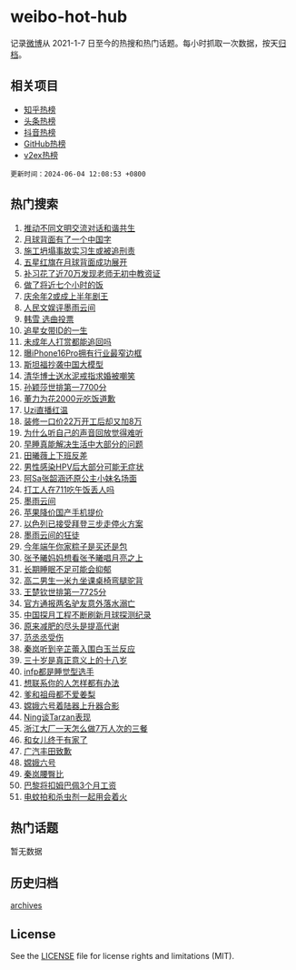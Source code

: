 # weibo-hot-hub

记录[微博](https://www.weibo.com)从 2021-1-7 日至今的热搜和热门话题。每小时抓取一次数据，按天[归档](archives)。

## 相关项目

- [知乎热榜](https://github.com/lonnyzhang423/zhihu-hot-hub)
- [头条热榜](https://github.com/lonnyzhang423/toutiao-hot-hub)
- [抖音热榜](https://github.com/lonnyzhang423/douyin-hot-hub)
- [GitHub热榜](https://github.com/lonnyzhang423/github-hot-hub)
- [v2ex热榜](https://github.com/lonnyzhang423/v2ex-hot-hub)


`更新时间：2024-06-04 12:08:53 +0800`

## 热门搜索

1. [推动不同文明交流对话和谐共生](https://m.weibo.cn/search?containerid=100103type%3D1%26t%3D10%26q%3D%23%E6%8E%A8%E5%8A%A8%E4%B8%8D%E5%90%8C%E6%96%87%E6%98%8E%E4%BA%A4%E6%B5%81%E5%AF%B9%E8%AF%9D%E5%92%8C%E8%B0%90%E5%85%B1%E7%94%9F%23&stream_entry_id=51&isnewpage=1&extparam=seat%3D1%26dgr%3D0%26filter_type%3Drealtimehot%26stream_entry_id%3D51%26c_type%3D51%26pos%3D0%26q%3D%2523%25E6%258E%25A8%25E5%258A%25A8%25E4%25B8%258D%25E5%2590%258C%25E6%2596%2587%25E6%2598%258E%25E4%25BA%25A4%25E6%25B5%2581%25E5%25AF%25B9%25E8%25AF%259D%25E5%2592%258C%25E8%25B0%2590%25E5%2585%25B1%25E7%2594%259F%2523%26cate%3D10103%26display_time%3D1717474132%26pre_seqid%3D171747413264407426231)
1. [月球背面有了一个中国字](https://m.weibo.cn/search?containerid=100103type%3D1%26t%3D10%26q%3D%23%E6%9C%88%E7%90%83%E8%83%8C%E9%9D%A2%E6%9C%89%E4%BA%86%E4%B8%80%E4%B8%AA%E4%B8%AD%E5%9B%BD%E5%AD%97%23&stream_entry_id=31&isnewpage=1&extparam=seat%3D1%26realpos%3D1%26filter_type%3Drealtimehot%26c_type%3D31%26lcate%3D5001%26cate%3D5001%26q%3D%2523%25E6%259C%2588%25E7%2590%2583%25E8%2583%258C%25E9%259D%25A2%25E6%259C%2589%25E4%25BA%2586%25E4%25B8%2580%25E4%25B8%25AA%25E4%25B8%25AD%25E5%259B%25BD%25E5%25AD%2597%2523%26stream_entry_id%3D31%26pos%3D0%26dgr%3D0%26band_rank%3D1%26flag%3D2%26display_time%3D1717474132%26pre_seqid%3D171747413264407426231)
1. [施工坍塌事故实习生或被追刑责](https://m.weibo.cn/search?containerid=100103type%3D1%26t%3D10%26q%3D%23%E6%96%BD%E5%B7%A5%E5%9D%8D%E5%A1%8C%E4%BA%8B%E6%95%85%E5%AE%9E%E4%B9%A0%E7%94%9F%E6%88%96%E8%A2%AB%E8%BF%BD%E5%88%91%E8%B4%A3%23&stream_entry_id=31&isnewpage=1&extparam=seat%3D1%26realpos%3D2%26filter_type%3Drealtimehot%26c_type%3D31%26lcate%3D5001%26cate%3D5001%26q%3D%2523%25E6%2596%25BD%25E5%25B7%25A5%25E5%259D%258D%25E5%25A1%258C%25E4%25BA%258B%25E6%2595%2585%25E5%25AE%259E%25E4%25B9%25A0%25E7%2594%259F%25E6%2588%2596%25E8%25A2%25AB%25E8%25BF%25BD%25E5%2588%2591%25E8%25B4%25A3%2523%26stream_entry_id%3D31%26pos%3D1%26dgr%3D0%26band_rank%3D2%26flag%3D0%26display_time%3D1717474132%26pre_seqid%3D171747413264407426231)
1. [五星红旗在月球背面成功展开](https://m.weibo.cn/search?containerid=100103type%3D1%26t%3D10%26q%3D%23%E4%BA%94%E6%98%9F%E7%BA%A2%E6%97%97%E5%9C%A8%E6%9C%88%E7%90%83%E8%83%8C%E9%9D%A2%E6%88%90%E5%8A%9F%E5%B1%95%E5%BC%80%23&stream_entry_id=31&isnewpage=1&extparam=seat%3D1%26realpos%3D3%26filter_type%3Drealtimehot%26c_type%3D31%26lcate%3D5001%26cate%3D5001%26q%3D%2523%25E4%25BA%2594%25E6%2598%259F%25E7%25BA%25A2%25E6%2597%2597%25E5%259C%25A8%25E6%259C%2588%25E7%2590%2583%25E8%2583%258C%25E9%259D%25A2%25E6%2588%2590%25E5%258A%259F%25E5%25B1%2595%25E5%25BC%2580%2523%26stream_entry_id%3D31%26pos%3D2%26dgr%3D0%26band_rank%3D3%26flag%3D1%26display_time%3D1717474132%26pre_seqid%3D171747413264407426231)
1. [补习花了近70万发现老师无初中教资证](https://m.weibo.cn/search?containerid=100103type%3D1%26t%3D10%26q%3D%23%E8%A1%A5%E4%B9%A0%E8%8A%B1%E4%BA%86%E8%BF%9170%E4%B8%87%E5%8F%91%E7%8E%B0%E8%80%81%E5%B8%88%E6%97%A0%E5%88%9D%E4%B8%AD%E6%95%99%E8%B5%84%E8%AF%81%23&stream_entry_id=31&isnewpage=1&extparam=seat%3D1%26realpos%3D4%26filter_type%3Drealtimehot%26c_type%3D31%26lcate%3D5001%26cate%3D5001%26q%3D%2523%25E8%25A1%25A5%25E4%25B9%25A0%25E8%258A%25B1%25E4%25BA%2586%25E8%25BF%259170%25E4%25B8%2587%25E5%258F%2591%25E7%258E%25B0%25E8%2580%2581%25E5%25B8%2588%25E6%2597%25A0%25E5%2588%259D%25E4%25B8%25AD%25E6%2595%2599%25E8%25B5%2584%25E8%25AF%2581%2523%26stream_entry_id%3D31%26pos%3D3%26dgr%3D0%26band_rank%3D4%26flag%3D1%26display_time%3D1717474132%26pre_seqid%3D171747413264407426231)
1. [做了将近七个小时的饭](https://m.weibo.cn/search?containerid=100103type%3D1%26t%3D10%26q%3D%23%E5%81%9A%E4%BA%86%E5%B0%86%E8%BF%91%E4%B8%83%E4%B8%AA%E5%B0%8F%E6%97%B6%E7%9A%84%E9%A5%AD%23&stream_entry_id=31&isnewpage=1&extparam=seat%3D1%26realpos%3D5%26filter_type%3Drealtimehot%26c_type%3D31%26lcate%3D5001%26cate%3D5001%26q%3D%2523%25E5%2581%259A%25E4%25BA%2586%25E5%25B0%2586%25E8%25BF%2591%25E4%25B8%2583%25E4%25B8%25AA%25E5%25B0%258F%25E6%2597%25B6%25E7%259A%2584%25E9%25A5%25AD%2523%26stream_entry_id%3D31%26pos%3D4%26dgr%3D0%26band_rank%3D5%26flag%3D2%26display_time%3D1717474132%26pre_seqid%3D171747413264407426231)
1. [庆余年2或成上半年剧王](https://m.weibo.cn/search?containerid=100103type%3D1%26t%3D10%26q%3D%23%E5%BA%86%E4%BD%99%E5%B9%B42%E6%88%96%E6%88%90%E4%B8%8A%E5%8D%8A%E5%B9%B4%E5%89%A7%E7%8E%8B%23&stream_entry_id=31&isnewpage=1&extparam=seat%3D1%26realpos%3D6%26filter_type%3Drealtimehot%26c_type%3D31%26lcate%3D5001%26cate%3D5001%26q%3D%2523%25E5%25BA%2586%25E4%25BD%2599%25E5%25B9%25B42%25E6%2588%2596%25E6%2588%2590%25E4%25B8%258A%25E5%258D%258A%25E5%25B9%25B4%25E5%2589%25A7%25E7%258E%258B%2523%26stream_entry_id%3D31%26pos%3D5%26dgr%3D0%26band_rank%3D6%26flag%3D1%26display_time%3D1717474132%26pre_seqid%3D171747413264407426231)
1. [人民文娱评墨雨云间](https://m.weibo.cn/search?containerid=100103type%3D1%26t%3D10%26q%3D%23%E4%BA%BA%E6%B0%91%E6%96%87%E5%A8%B1%E8%AF%84%E5%A2%A8%E9%9B%A8%E4%BA%91%E9%97%B4%23&stream_entry_id=31&isnewpage=1&extparam=seat%3D1%26realpos%3D7%26filter_type%3Drealtimehot%26c_type%3D31%26lcate%3D5001%26cate%3D5001%26q%3D%2523%25E4%25BA%25BA%25E6%25B0%2591%25E6%2596%2587%25E5%25A8%25B1%25E8%25AF%2584%25E5%25A2%25A8%25E9%259B%25A8%25E4%25BA%2591%25E9%2597%25B4%2523%26stream_entry_id%3D31%26pos%3D6%26dgr%3D0%26band_rank%3D7%26flag%3D2%26display_time%3D1717474132%26pre_seqid%3D171747413264407426231)
1. [韩雪 选曲投票](https://m.weibo.cn/search?containerid=100103type%3D1%26t%3D10%26q%3D%E9%9F%A9%E9%9B%AA+%E9%80%89%E6%9B%B2%E6%8A%95%E7%A5%A8&stream_entry_id=31&isnewpage=1&extparam=seat%3D1%26realpos%3D8%26filter_type%3Drealtimehot%26c_type%3D31%26lcate%3D5001%26cate%3D5001%26q%3D%25E9%259F%25A9%25E9%259B%25AA%2520%25E9%2580%2589%25E6%259B%25B2%25E6%258A%2595%25E7%25A5%25A8%26stream_entry_id%3D31%26pos%3D7%26dgr%3D0%26band_rank%3D8%26flag%3D1%26display_time%3D1717474132%26pre_seqid%3D171747413264407426231)
1. [追星女带ID的一生](https://m.weibo.cn/search?containerid=100103type%3D1%26t%3D10%26q%3D%E8%BF%BD%E6%98%9F%E5%A5%B3%E5%B8%A6ID%E7%9A%84%E4%B8%80%E7%94%9F&stream_entry_id=31&isnewpage=1&extparam=seat%3D1%26realpos%3D9%26filter_type%3Drealtimehot%26c_type%3D31%26lcate%3D5001%26cate%3D5001%26q%3D%25E8%25BF%25BD%25E6%2598%259F%25E5%25A5%25B3%25E5%25B8%25A6ID%25E7%259A%2584%25E4%25B8%2580%25E7%2594%259F%26stream_entry_id%3D31%26pos%3D8%26dgr%3D0%26band_rank%3D9%26flag%3D0%26display_time%3D1717474132%26pre_seqid%3D171747413264407426231)
1. [未成年人打赏都能追回吗](https://m.weibo.cn/search?containerid=100103type%3D1%26t%3D10%26q%3D%23%E6%9C%AA%E6%88%90%E5%B9%B4%E4%BA%BA%E6%89%93%E8%B5%8F%E9%83%BD%E8%83%BD%E8%BF%BD%E5%9B%9E%E5%90%97%23&stream_entry_id=31&isnewpage=1&extparam=seat%3D1%26realpos%3D10%26filter_type%3Drealtimehot%26c_type%3D31%26lcate%3D5001%26cate%3D5001%26q%3D%2523%25E6%259C%25AA%25E6%2588%2590%25E5%25B9%25B4%25E4%25BA%25BA%25E6%2589%2593%25E8%25B5%258F%25E9%2583%25BD%25E8%2583%25BD%25E8%25BF%25BD%25E5%259B%259E%25E5%2590%2597%2523%26stream_entry_id%3D31%26pos%3D9%26dgr%3D0%26band_rank%3D10%26flag%3D1%26display_time%3D1717474132%26pre_seqid%3D171747413264407426231)
1. [曝iPhone16Pro拥有行业最窄边框](https://m.weibo.cn/search?containerid=100103type%3D1%26t%3D10%26q%3D%23%E6%9B%9DiPhone16Pro%E6%8B%A5%E6%9C%89%E8%A1%8C%E4%B8%9A%E6%9C%80%E7%AA%84%E8%BE%B9%E6%A1%86%23&stream_entry_id=31&isnewpage=1&extparam=seat%3D1%26realpos%3D11%26filter_type%3Drealtimehot%26c_type%3D31%26lcate%3D5001%26cate%3D5001%26q%3D%2523%25E6%259B%259DiPhone16Pro%25E6%258B%25A5%25E6%259C%2589%25E8%25A1%258C%25E4%25B8%259A%25E6%259C%2580%25E7%25AA%2584%25E8%25BE%25B9%25E6%25A1%2586%2523%26stream_entry_id%3D31%26pos%3D10%26dgr%3D0%26band_rank%3D11%26flag%3D0%26display_time%3D1717474132%26pre_seqid%3D171747413264407426231)
1. [斯坦福抄袭中国大模型](https://m.weibo.cn/search?containerid=100103type%3D1%26t%3D10%26q%3D%23%E6%96%AF%E5%9D%A6%E7%A6%8F%E6%8A%84%E8%A2%AD%E4%B8%AD%E5%9B%BD%E5%A4%A7%E6%A8%A1%E5%9E%8B%23&stream_entry_id=31&isnewpage=1&extparam=seat%3D1%26realpos%3D12%26filter_type%3Drealtimehot%26c_type%3D31%26lcate%3D5001%26cate%3D5001%26q%3D%2523%25E6%2596%25AF%25E5%259D%25A6%25E7%25A6%258F%25E6%258A%2584%25E8%25A2%25AD%25E4%25B8%25AD%25E5%259B%25BD%25E5%25A4%25A7%25E6%25A8%25A1%25E5%259E%258B%2523%26stream_entry_id%3D31%26pos%3D11%26dgr%3D0%26band_rank%3D12%26flag%3D1%26display_time%3D1717474132%26pre_seqid%3D171747413264407426231)
1. [清华博士送水泥戒指求婚被嘲笑](https://m.weibo.cn/search?containerid=100103type%3D1%26t%3D10%26q%3D%E6%B8%85%E5%8D%8E%E5%8D%9A%E5%A3%AB%E9%80%81%E6%B0%B4%E6%B3%A5%E6%88%92%E6%8C%87%E6%B1%82%E5%A9%9A%E8%A2%AB%E5%98%B2%E7%AC%91&stream_entry_id=31&isnewpage=1&extparam=seat%3D1%26realpos%3D13%26filter_type%3Drealtimehot%26c_type%3D31%26lcate%3D5001%26cate%3D5001%26q%3D%25E6%25B8%2585%25E5%258D%258E%25E5%258D%259A%25E5%25A3%25AB%25E9%2580%2581%25E6%25B0%25B4%25E6%25B3%25A5%25E6%2588%2592%25E6%258C%2587%25E6%25B1%2582%25E5%25A9%259A%25E8%25A2%25AB%25E5%2598%25B2%25E7%25AC%2591%26stream_entry_id%3D31%26pos%3D12%26dgr%3D0%26band_rank%3D13%26flag%3D0%26display_time%3D1717474132%26pre_seqid%3D171747413264407426231)
1. [孙颖莎世排第一7700分](https://m.weibo.cn/search?containerid=100103type%3D1%26t%3D10%26q%3D%23%E5%AD%99%E9%A2%96%E8%8E%8E%E4%B8%96%E6%8E%92%E7%AC%AC%E4%B8%807700%E5%88%86%23&stream_entry_id=31&isnewpage=1&extparam=seat%3D1%26realpos%3D14%26filter_type%3Drealtimehot%26c_type%3D31%26lcate%3D5001%26cate%3D5001%26q%3D%2523%25E5%25AD%2599%25E9%25A2%2596%25E8%258E%258E%25E4%25B8%2596%25E6%258E%2592%25E7%25AC%25AC%25E4%25B8%25807700%25E5%2588%2586%2523%26stream_entry_id%3D31%26pos%3D13%26dgr%3D0%26band_rank%3D14%26flag%3D1%26display_time%3D1717474132%26pre_seqid%3D171747413264407426231)
1. [董力为花2000元吃饭道歉](https://m.weibo.cn/search?containerid=100103type%3D1%26t%3D10%26q%3D%23%E8%91%A3%E5%8A%9B%E4%B8%BA%E8%8A%B12000%E5%85%83%E5%90%83%E9%A5%AD%E9%81%93%E6%AD%89%23&stream_entry_id=31&isnewpage=1&extparam=seat%3D1%26realpos%3D15%26filter_type%3Drealtimehot%26c_type%3D31%26lcate%3D5001%26cate%3D5001%26q%3D%2523%25E8%2591%25A3%25E5%258A%259B%25E4%25B8%25BA%25E8%258A%25B12000%25E5%2585%2583%25E5%2590%2583%25E9%25A5%25AD%25E9%2581%2593%25E6%25AD%2589%2523%26stream_entry_id%3D31%26pos%3D14%26dgr%3D0%26band_rank%3D15%26flag%3D0%26display_time%3D1717474132%26pre_seqid%3D171747413264407426231)
1. [Uzi直播红温](https://m.weibo.cn/search?containerid=100103type%3D1%26t%3D10%26q%3D%23Uzi%E7%9B%B4%E6%92%AD%E7%BA%A2%E6%B8%A9%23&stream_entry_id=31&isnewpage=1&extparam=seat%3D1%26realpos%3D16%26filter_type%3Drealtimehot%26c_type%3D31%26lcate%3D5001%26cate%3D5001%26q%3D%2523Uzi%25E7%259B%25B4%25E6%2592%25AD%25E7%25BA%25A2%25E6%25B8%25A9%2523%26stream_entry_id%3D31%26pos%3D15%26dgr%3D0%26band_rank%3D16%26flag%3D1%26display_time%3D1717474132%26pre_seqid%3D171747413264407426231)
1. [装修一口价22万开工后却又加8万](https://m.weibo.cn/search?containerid=100103type%3D1%26t%3D10%26q%3D%23%E8%A3%85%E4%BF%AE%E4%B8%80%E5%8F%A3%E4%BB%B722%E4%B8%87%E5%BC%80%E5%B7%A5%E5%90%8E%E5%8D%B4%E5%8F%88%E5%8A%A08%E4%B8%87%23&stream_entry_id=31&isnewpage=1&extparam=seat%3D1%26realpos%3D17%26filter_type%3Drealtimehot%26c_type%3D31%26lcate%3D5001%26cate%3D5001%26q%3D%2523%25E8%25A3%2585%25E4%25BF%25AE%25E4%25B8%2580%25E5%258F%25A3%25E4%25BB%25B722%25E4%25B8%2587%25E5%25BC%2580%25E5%25B7%25A5%25E5%2590%258E%25E5%258D%25B4%25E5%258F%2588%25E5%258A%25A08%25E4%25B8%2587%2523%26stream_entry_id%3D31%26pos%3D16%26dgr%3D0%26band_rank%3D17%26flag%3D0%26display_time%3D1717474132%26pre_seqid%3D171747413264407426231)
1. [为什么听自己的声音回放觉得难听](https://m.weibo.cn/search?containerid=100103type%3D1%26t%3D10%26q%3D%E4%B8%BA%E4%BB%80%E4%B9%88%E5%90%AC%E8%87%AA%E5%B7%B1%E7%9A%84%E5%A3%B0%E9%9F%B3%E5%9B%9E%E6%94%BE%E8%A7%89%E5%BE%97%E9%9A%BE%E5%90%AC&stream_entry_id=31&isnewpage=1&extparam=seat%3D1%26realpos%3D18%26filter_type%3Drealtimehot%26c_type%3D31%26lcate%3D5001%26cate%3D5001%26q%3D%25E4%25B8%25BA%25E4%25BB%2580%25E4%25B9%2588%25E5%2590%25AC%25E8%2587%25AA%25E5%25B7%25B1%25E7%259A%2584%25E5%25A3%25B0%25E9%259F%25B3%25E5%259B%259E%25E6%2594%25BE%25E8%25A7%2589%25E5%25BE%2597%25E9%259A%25BE%25E5%2590%25AC%26stream_entry_id%3D31%26pos%3D17%26dgr%3D0%26band_rank%3D18%26flag%3D1%26display_time%3D1717474132%26pre_seqid%3D171747413264407426231)
1. [早睡真能解决生活中大部分的问题](https://m.weibo.cn/search?containerid=100103type%3D1%26t%3D10%26q%3D%23%E6%97%A9%E7%9D%A1%E7%9C%9F%E8%83%BD%E8%A7%A3%E5%86%B3%E7%94%9F%E6%B4%BB%E4%B8%AD%E5%A4%A7%E9%83%A8%E5%88%86%E7%9A%84%E9%97%AE%E9%A2%98%23&stream_entry_id=31&isnewpage=1&extparam=seat%3D1%26realpos%3D19%26filter_type%3Drealtimehot%26c_type%3D31%26lcate%3D5001%26cate%3D5001%26q%3D%2523%25E6%2597%25A9%25E7%259D%25A1%25E7%259C%259F%25E8%2583%25BD%25E8%25A7%25A3%25E5%2586%25B3%25E7%2594%259F%25E6%25B4%25BB%25E4%25B8%25AD%25E5%25A4%25A7%25E9%2583%25A8%25E5%2588%2586%25E7%259A%2584%25E9%2597%25AE%25E9%25A2%2598%2523%26stream_entry_id%3D31%26pos%3D18%26dgr%3D0%26band_rank%3D19%26flag%3D2%26display_time%3D1717474132%26pre_seqid%3D171747413264407426231)
1. [田曦薇上下班反差](https://m.weibo.cn/search?containerid=100103type%3D1%26t%3D10%26q%3D%E7%94%B0%E6%9B%A6%E8%96%87%E4%B8%8A%E4%B8%8B%E7%8F%AD%E5%8F%8D%E5%B7%AE&stream_entry_id=31&isnewpage=1&extparam=seat%3D1%26realpos%3D20%26filter_type%3Drealtimehot%26c_type%3D31%26lcate%3D5001%26cate%3D5001%26q%3D%25E7%2594%25B0%25E6%259B%25A6%25E8%2596%2587%25E4%25B8%258A%25E4%25B8%258B%25E7%258F%25AD%25E5%258F%258D%25E5%25B7%25AE%26stream_entry_id%3D31%26pos%3D19%26dgr%3D0%26band_rank%3D20%26flag%3D1%26display_time%3D1717474132%26pre_seqid%3D171747413264407426231)
1. [男性感染HPV后大部分可能无症状](https://m.weibo.cn/search?containerid=100103type%3D1%26t%3D10%26q%3D%23%E7%94%B7%E6%80%A7%E6%84%9F%E6%9F%93HPV%E5%90%8E%E5%A4%A7%E9%83%A8%E5%88%86%E5%8F%AF%E8%83%BD%E6%97%A0%E7%97%87%E7%8A%B6%23&stream_entry_id=31&isnewpage=1&extparam=seat%3D1%26realpos%3D21%26filter_type%3Drealtimehot%26c_type%3D31%26lcate%3D5001%26cate%3D5001%26q%3D%2523%25E7%2594%25B7%25E6%2580%25A7%25E6%2584%259F%25E6%259F%2593HPV%25E5%2590%258E%25E5%25A4%25A7%25E9%2583%25A8%25E5%2588%2586%25E5%258F%25AF%25E8%2583%25BD%25E6%2597%25A0%25E7%2597%2587%25E7%258A%25B6%2523%26stream_entry_id%3D31%26pos%3D20%26dgr%3D0%26band_rank%3D21%26flag%3D1%26display_time%3D1717474132%26pre_seqid%3D171747413264407426231)
1. [阿Sa张韶涵还原公主小妹名场面](https://m.weibo.cn/search?containerid=100103type%3D1%26t%3D10%26q%3D%23%E9%98%BFSa%E5%BC%A0%E9%9F%B6%E6%B6%B5%E8%BF%98%E5%8E%9F%E5%85%AC%E4%B8%BB%E5%B0%8F%E5%A6%B9%E5%90%8D%E5%9C%BA%E9%9D%A2%23&stream_entry_id=31&isnewpage=1&extparam=seat%3D1%26realpos%3D22%26filter_type%3Drealtimehot%26c_type%3D31%26lcate%3D5001%26cate%3D5001%26q%3D%2523%25E9%2598%25BFSa%25E5%25BC%25A0%25E9%259F%25B6%25E6%25B6%25B5%25E8%25BF%2598%25E5%258E%259F%25E5%2585%25AC%25E4%25B8%25BB%25E5%25B0%258F%25E5%25A6%25B9%25E5%2590%258D%25E5%259C%25BA%25E9%259D%25A2%2523%26stream_entry_id%3D31%26pos%3D21%26dgr%3D0%26band_rank%3D22%26flag%3D0%26display_time%3D1717474132%26pre_seqid%3D171747413264407426231)
1. [打工人在711吃午饭丢人吗](https://m.weibo.cn/search?containerid=100103type%3D1%26t%3D10%26q%3D%23%E6%89%93%E5%B7%A5%E4%BA%BA%E5%9C%A8711%E5%90%83%E5%8D%88%E9%A5%AD%E4%B8%A2%E4%BA%BA%E5%90%97%23&stream_entry_id=31&isnewpage=1&extparam=seat%3D1%26realpos%3D23%26filter_type%3Drealtimehot%26c_type%3D31%26lcate%3D5001%26cate%3D5001%26q%3D%2523%25E6%2589%2593%25E5%25B7%25A5%25E4%25BA%25BA%25E5%259C%25A8711%25E5%2590%2583%25E5%258D%2588%25E9%25A5%25AD%25E4%25B8%25A2%25E4%25BA%25BA%25E5%2590%2597%2523%26stream_entry_id%3D31%26pos%3D22%26dgr%3D0%26band_rank%3D23%26flag%3D0%26display_time%3D1717474132%26pre_seqid%3D171747413264407426231)
1. [墨雨云间](https://m.weibo.cn/search?containerid=100103type%3D1%26t%3D10%26q%3D%E5%A2%A8%E9%9B%A8%E4%BA%91%E9%97%B4&stream_entry_id=31&isnewpage=1&extparam=seat%3D1%26realpos%3D24%26filter_type%3Drealtimehot%26c_type%3D31%26lcate%3D5001%26cate%3D5001%26q%3D%25E5%25A2%25A8%25E9%259B%25A8%25E4%25BA%2591%25E9%2597%25B4%26stream_entry_id%3D31%26pos%3D23%26dgr%3D0%26band_rank%3D24%26flag%3D0%26display_time%3D1717474132%26pre_seqid%3D171747413264407426231)
1. [苹果降价国产手机提价](https://m.weibo.cn/search?containerid=100103type%3D1%26t%3D10%26q%3D%23%E8%8B%B9%E6%9E%9C%E9%99%8D%E4%BB%B7%E5%9B%BD%E4%BA%A7%E6%89%8B%E6%9C%BA%E6%8F%90%E4%BB%B7%23&stream_entry_id=31&isnewpage=1&extparam=seat%3D1%26realpos%3D25%26filter_type%3Drealtimehot%26c_type%3D31%26lcate%3D5001%26cate%3D5001%26q%3D%2523%25E8%258B%25B9%25E6%259E%259C%25E9%2599%258D%25E4%25BB%25B7%25E5%259B%25BD%25E4%25BA%25A7%25E6%2589%258B%25E6%259C%25BA%25E6%258F%2590%25E4%25BB%25B7%2523%26stream_entry_id%3D31%26pos%3D24%26dgr%3D0%26band_rank%3D25%26flag%3D1%26display_time%3D1717474132%26pre_seqid%3D171747413264407426231)
1. [以色列已接受拜登三步走停火方案](https://m.weibo.cn/search?containerid=100103type%3D1%26t%3D10%26q%3D%23%E4%BB%A5%E8%89%B2%E5%88%97%E5%B7%B2%E6%8E%A5%E5%8F%97%E6%8B%9C%E7%99%BB%E4%B8%89%E6%AD%A5%E8%B5%B0%E5%81%9C%E7%81%AB%E6%96%B9%E6%A1%88%23&stream_entry_id=31&isnewpage=1&extparam=seat%3D1%26realpos%3D26%26filter_type%3Drealtimehot%26c_type%3D31%26lcate%3D5001%26cate%3D5001%26q%3D%2523%25E4%25BB%25A5%25E8%2589%25B2%25E5%2588%2597%25E5%25B7%25B2%25E6%258E%25A5%25E5%258F%2597%25E6%258B%259C%25E7%2599%25BB%25E4%25B8%2589%25E6%25AD%25A5%25E8%25B5%25B0%25E5%2581%259C%25E7%2581%25AB%25E6%2596%25B9%25E6%25A1%2588%2523%26stream_entry_id%3D31%26pos%3D25%26dgr%3D0%26band_rank%3D26%26flag%3D0%26display_time%3D1717474132%26pre_seqid%3D171747413264407426231)
1. [墨雨云间的狂徒](https://m.weibo.cn/search?containerid=100103type%3D1%26t%3D10%26q%3D%E5%A2%A8%E9%9B%A8%E4%BA%91%E9%97%B4%E7%9A%84%E7%8B%82%E5%BE%92&stream_entry_id=31&isnewpage=1&extparam=seat%3D1%26realpos%3D27%26filter_type%3Drealtimehot%26c_type%3D31%26lcate%3D5001%26cate%3D5001%26q%3D%25E5%25A2%25A8%25E9%259B%25A8%25E4%25BA%2591%25E9%2597%25B4%25E7%259A%2584%25E7%258B%2582%25E5%25BE%2592%26stream_entry_id%3D31%26pos%3D26%26dgr%3D0%26band_rank%3D27%26flag%3D1%26display_time%3D1717474132%26pre_seqid%3D171747413264407426231)
1. [今年端午你家粽子是买还是包](https://m.weibo.cn/search?containerid=100103type%3D1%26t%3D10%26q%3D%23%E4%BB%8A%E5%B9%B4%E7%AB%AF%E5%8D%88%E4%BD%A0%E5%AE%B6%E7%B2%BD%E5%AD%90%E6%98%AF%E4%B9%B0%E8%BF%98%E6%98%AF%E5%8C%85%23&stream_entry_id=31&isnewpage=1&extparam=seat%3D1%26realpos%3D28%26filter_type%3Drealtimehot%26c_type%3D31%26lcate%3D5001%26cate%3D5001%26q%3D%2523%25E4%25BB%258A%25E5%25B9%25B4%25E7%25AB%25AF%25E5%258D%2588%25E4%25BD%25A0%25E5%25AE%25B6%25E7%25B2%25BD%25E5%25AD%2590%25E6%2598%25AF%25E4%25B9%25B0%25E8%25BF%2598%25E6%2598%25AF%25E5%258C%2585%2523%26stream_entry_id%3D31%26pos%3D27%26dgr%3D0%26band_rank%3D28%26flag%3D0%26display_time%3D1717474132%26pre_seqid%3D171747413264407426231)
1. [张予曦妈妈想看张予曦唱月亮之上](https://m.weibo.cn/search?containerid=100103type%3D1%26t%3D10%26q%3D%23%E5%BC%A0%E4%BA%88%E6%9B%A6%E5%A6%88%E5%A6%88%E6%83%B3%E7%9C%8B%E5%BC%A0%E4%BA%88%E6%9B%A6%E5%94%B1%E6%9C%88%E4%BA%AE%E4%B9%8B%E4%B8%8A%23&stream_entry_id=31&isnewpage=1&extparam=seat%3D1%26realpos%3D29%26filter_type%3Drealtimehot%26c_type%3D31%26lcate%3D5001%26cate%3D5001%26q%3D%2523%25E5%25BC%25A0%25E4%25BA%2588%25E6%259B%25A6%25E5%25A6%2588%25E5%25A6%2588%25E6%2583%25B3%25E7%259C%258B%25E5%25BC%25A0%25E4%25BA%2588%25E6%259B%25A6%25E5%2594%25B1%25E6%259C%2588%25E4%25BA%25AE%25E4%25B9%258B%25E4%25B8%258A%2523%26stream_entry_id%3D31%26pos%3D28%26dgr%3D0%26band_rank%3D29%26flag%3D1%26display_time%3D1717474132%26pre_seqid%3D171747413264407426231)
1. [长期睡眠不足可能会抑郁](https://m.weibo.cn/search?containerid=100103type%3D1%26t%3D10%26q%3D%23%E9%95%BF%E6%9C%9F%E7%9D%A1%E7%9C%A0%E4%B8%8D%E8%B6%B3%E5%8F%AF%E8%83%BD%E4%BC%9A%E6%8A%91%E9%83%81%23&stream_entry_id=31&isnewpage=1&extparam=seat%3D1%26realpos%3D30%26filter_type%3Drealtimehot%26c_type%3D31%26lcate%3D5001%26cate%3D5001%26q%3D%2523%25E9%2595%25BF%25E6%259C%259F%25E7%259D%25A1%25E7%259C%25A0%25E4%25B8%258D%25E8%25B6%25B3%25E5%258F%25AF%25E8%2583%25BD%25E4%25BC%259A%25E6%258A%2591%25E9%2583%2581%2523%26stream_entry_id%3D31%26pos%3D29%26dgr%3D0%26band_rank%3D30%26flag%3D0%26display_time%3D1717474132%26pre_seqid%3D171747413264407426231)
1. [高二男生一米九坐课桌椅弯腿驼背](https://m.weibo.cn/search?containerid=100103type%3D1%26t%3D10%26q%3D%23%E9%AB%98%E4%BA%8C%E7%94%B7%E7%94%9F%E4%B8%80%E7%B1%B3%E4%B9%9D%E5%9D%90%E8%AF%BE%E6%A1%8C%E6%A4%85%E5%BC%AF%E8%85%BF%E9%A9%BC%E8%83%8C%23&stream_entry_id=31&isnewpage=1&extparam=seat%3D1%26realpos%3D31%26filter_type%3Drealtimehot%26c_type%3D31%26lcate%3D5001%26cate%3D5001%26q%3D%2523%25E9%25AB%2598%25E4%25BA%258C%25E7%2594%25B7%25E7%2594%259F%25E4%25B8%2580%25E7%25B1%25B3%25E4%25B9%259D%25E5%259D%2590%25E8%25AF%25BE%25E6%25A1%258C%25E6%25A4%2585%25E5%25BC%25AF%25E8%2585%25BF%25E9%25A9%25BC%25E8%2583%258C%2523%26stream_entry_id%3D31%26pos%3D30%26dgr%3D0%26band_rank%3D31%26flag%3D1%26display_time%3D1717474132%26pre_seqid%3D171747413264407426231)
1. [王楚钦世排第一7725分](https://m.weibo.cn/search?containerid=100103type%3D1%26t%3D10%26q%3D%23%E7%8E%8B%E6%A5%9A%E9%92%A6%E4%B8%96%E6%8E%92%E7%AC%AC%E4%B8%807725%E5%88%86%23&stream_entry_id=31&isnewpage=1&extparam=seat%3D1%26realpos%3D32%26filter_type%3Drealtimehot%26c_type%3D31%26lcate%3D5001%26cate%3D5001%26q%3D%2523%25E7%258E%258B%25E6%25A5%259A%25E9%2592%25A6%25E4%25B8%2596%25E6%258E%2592%25E7%25AC%25AC%25E4%25B8%25807725%25E5%2588%2586%2523%26stream_entry_id%3D31%26pos%3D31%26dgr%3D0%26band_rank%3D32%26flag%3D1%26display_time%3D1717474132%26pre_seqid%3D171747413264407426231)
1. [官方通报两名驴友意外落水溺亡](https://m.weibo.cn/search?containerid=100103type%3D1%26t%3D10%26q%3D%23%E5%AE%98%E6%96%B9%E9%80%9A%E6%8A%A5%E4%B8%A4%E5%90%8D%E9%A9%B4%E5%8F%8B%E6%84%8F%E5%A4%96%E8%90%BD%E6%B0%B4%E6%BA%BA%E4%BA%A1%23&stream_entry_id=31&isnewpage=1&extparam=seat%3D1%26realpos%3D33%26filter_type%3Drealtimehot%26c_type%3D31%26lcate%3D5001%26cate%3D5001%26q%3D%2523%25E5%25AE%2598%25E6%2596%25B9%25E9%2580%259A%25E6%258A%25A5%25E4%25B8%25A4%25E5%2590%258D%25E9%25A9%25B4%25E5%258F%258B%25E6%2584%258F%25E5%25A4%2596%25E8%2590%25BD%25E6%25B0%25B4%25E6%25BA%25BA%25E4%25BA%25A1%2523%26stream_entry_id%3D31%26pos%3D32%26dgr%3D0%26band_rank%3D33%26flag%3D1%26display_time%3D1717474132%26pre_seqid%3D171747413264407426231)
1. [中国探月工程不断刷新月球探测纪录](https://m.weibo.cn/search?containerid=100103type%3D1%26t%3D10%26q%3D%23%E4%B8%AD%E5%9B%BD%E6%8E%A2%E6%9C%88%E5%B7%A5%E7%A8%8B%E4%B8%8D%E6%96%AD%E5%88%B7%E6%96%B0%E6%9C%88%E7%90%83%E6%8E%A2%E6%B5%8B%E7%BA%AA%E5%BD%95%23&stream_entry_id=31&isnewpage=1&extparam=seat%3D1%26realpos%3D34%26filter_type%3Drealtimehot%26c_type%3D31%26lcate%3D5001%26cate%3D5001%26q%3D%2523%25E4%25B8%25AD%25E5%259B%25BD%25E6%258E%25A2%25E6%259C%2588%25E5%25B7%25A5%25E7%25A8%258B%25E4%25B8%258D%25E6%2596%25AD%25E5%2588%25B7%25E6%2596%25B0%25E6%259C%2588%25E7%2590%2583%25E6%258E%25A2%25E6%25B5%258B%25E7%25BA%25AA%25E5%25BD%2595%2523%26stream_entry_id%3D31%26pos%3D33%26dgr%3D0%26band_rank%3D34%26flag%3D0%26display_time%3D1717474132%26pre_seqid%3D171747413264407426231)
1. [原来减肥的尽头是提高代谢](https://m.weibo.cn/search?containerid=100103type%3D1%26t%3D10%26q%3D%E5%8E%9F%E6%9D%A5%E5%87%8F%E8%82%A5%E7%9A%84%E5%B0%BD%E5%A4%B4%E6%98%AF%E6%8F%90%E9%AB%98%E4%BB%A3%E8%B0%A2&stream_entry_id=31&isnewpage=1&extparam=seat%3D1%26realpos%3D35%26filter_type%3Drealtimehot%26c_type%3D31%26lcate%3D5001%26cate%3D5001%26q%3D%25E5%258E%259F%25E6%259D%25A5%25E5%2587%258F%25E8%2582%25A5%25E7%259A%2584%25E5%25B0%25BD%25E5%25A4%25B4%25E6%2598%25AF%25E6%258F%2590%25E9%25AB%2598%25E4%25BB%25A3%25E8%25B0%25A2%26stream_entry_id%3D31%26pos%3D34%26dgr%3D0%26band_rank%3D35%26flag%3D0%26display_time%3D1717474132%26pre_seqid%3D171747413264407426231)
1. [范丞丞受伤](https://m.weibo.cn/search?containerid=100103type%3D1%26t%3D10%26q%3D%E8%8C%83%E4%B8%9E%E4%B8%9E%E5%8F%97%E4%BC%A4&stream_entry_id=31&isnewpage=1&extparam=seat%3D1%26realpos%3D36%26filter_type%3Drealtimehot%26c_type%3D31%26lcate%3D5001%26cate%3D5001%26q%3D%25E8%258C%2583%25E4%25B8%259E%25E4%25B8%259E%25E5%258F%2597%25E4%25BC%25A4%26stream_entry_id%3D31%26pos%3D35%26dgr%3D0%26band_rank%3D36%26flag%3D0%26display_time%3D1717474132%26pre_seqid%3D171747413264407426231)
1. [秦岚听到辛芷蕾入围白玉兰反应](https://m.weibo.cn/search?containerid=100103type%3D1%26t%3D10%26q%3D%E7%A7%A6%E5%B2%9A%E5%90%AC%E5%88%B0%E8%BE%9B%E8%8A%B7%E8%95%BE%E5%85%A5%E5%9B%B4%E7%99%BD%E7%8E%89%E5%85%B0%E5%8F%8D%E5%BA%94&stream_entry_id=31&isnewpage=1&extparam=seat%3D1%26realpos%3D37%26filter_type%3Drealtimehot%26c_type%3D31%26lcate%3D5001%26cate%3D5001%26q%3D%25E7%25A7%25A6%25E5%25B2%259A%25E5%2590%25AC%25E5%2588%25B0%25E8%25BE%259B%25E8%258A%25B7%25E8%2595%25BE%25E5%2585%25A5%25E5%259B%25B4%25E7%2599%25BD%25E7%258E%2589%25E5%2585%25B0%25E5%258F%258D%25E5%25BA%2594%26stream_entry_id%3D31%26pos%3D36%26dgr%3D0%26band_rank%3D37%26flag%3D0%26display_time%3D1717474132%26pre_seqid%3D171747413264407426231)
1. [三十岁是真正意义上的十八岁](https://m.weibo.cn/search?containerid=100103type%3D1%26t%3D10%26q%3D%E4%B8%89%E5%8D%81%E5%B2%81%E6%98%AF%E7%9C%9F%E6%AD%A3%E6%84%8F%E4%B9%89%E4%B8%8A%E7%9A%84%E5%8D%81%E5%85%AB%E5%B2%81&stream_entry_id=31&isnewpage=1&extparam=seat%3D1%26realpos%3D38%26filter_type%3Drealtimehot%26c_type%3D31%26lcate%3D5001%26cate%3D5001%26q%3D%25E4%25B8%2589%25E5%258D%2581%25E5%25B2%2581%25E6%2598%25AF%25E7%259C%259F%25E6%25AD%25A3%25E6%2584%258F%25E4%25B9%2589%25E4%25B8%258A%25E7%259A%2584%25E5%258D%2581%25E5%2585%25AB%25E5%25B2%2581%26stream_entry_id%3D31%26pos%3D37%26dgr%3D0%26band_rank%3D38%26flag%3D0%26display_time%3D1717474132%26pre_seqid%3D171747413264407426231)
1. [infp都是睡觉型选手](https://m.weibo.cn/search?containerid=100103type%3D1%26t%3D10%26q%3D%23infp%E9%83%BD%E6%98%AF%E7%9D%A1%E8%A7%89%E5%9E%8B%E9%80%89%E6%89%8B%23&stream_entry_id=31&isnewpage=1&extparam=seat%3D1%26realpos%3D39%26filter_type%3Drealtimehot%26c_type%3D31%26lcate%3D5001%26cate%3D5001%26q%3D%2523infp%25E9%2583%25BD%25E6%2598%25AF%25E7%259D%25A1%25E8%25A7%2589%25E5%259E%258B%25E9%2580%2589%25E6%2589%258B%2523%26stream_entry_id%3D31%26pos%3D38%26dgr%3D0%26band_rank%3D39%26flag%3D1%26display_time%3D1717474132%26pre_seqid%3D171747413264407426231)
1. [想联系你的人怎样都有办法](https://m.weibo.cn/search?containerid=100103type%3D1%26t%3D10%26q%3D%23%E6%83%B3%E8%81%94%E7%B3%BB%E4%BD%A0%E7%9A%84%E4%BA%BA%E6%80%8E%E6%A0%B7%E9%83%BD%E6%9C%89%E5%8A%9E%E6%B3%95%23&stream_entry_id=31&isnewpage=1&extparam=seat%3D1%26realpos%3D40%26filter_type%3Drealtimehot%26c_type%3D31%26lcate%3D5001%26cate%3D5001%26q%3D%2523%25E6%2583%25B3%25E8%2581%2594%25E7%25B3%25BB%25E4%25BD%25A0%25E7%259A%2584%25E4%25BA%25BA%25E6%2580%258E%25E6%25A0%25B7%25E9%2583%25BD%25E6%259C%2589%25E5%258A%259E%25E6%25B3%2595%2523%26stream_entry_id%3D31%26pos%3D39%26dgr%3D0%26band_rank%3D40%26flag%3D1%26display_time%3D1717474132%26pre_seqid%3D171747413264407426231)
1. [爹和祖母都不爱姜梨](https://m.weibo.cn/search?containerid=100103type%3D1%26t%3D10%26q%3D%E7%88%B9%E5%92%8C%E7%A5%96%E6%AF%8D%E9%83%BD%E4%B8%8D%E7%88%B1%E5%A7%9C%E6%A2%A8&stream_entry_id=31&isnewpage=1&extparam=seat%3D1%26realpos%3D41%26filter_type%3Drealtimehot%26c_type%3D31%26lcate%3D5001%26cate%3D5001%26q%3D%25E7%2588%25B9%25E5%2592%258C%25E7%25A5%2596%25E6%25AF%258D%25E9%2583%25BD%25E4%25B8%258D%25E7%2588%25B1%25E5%25A7%259C%25E6%25A2%25A8%26stream_entry_id%3D31%26pos%3D40%26dgr%3D0%26band_rank%3D41%26flag%3D0%26display_time%3D1717474132%26pre_seqid%3D171747413264407426231)
1. [嫦娥六号着陆器上升器合影](https://m.weibo.cn/search?containerid=100103type%3D1%26t%3D10%26q%3D%23%E5%AB%A6%E5%A8%A5%E5%85%AD%E5%8F%B7%E7%9D%80%E9%99%86%E5%99%A8%E4%B8%8A%E5%8D%87%E5%99%A8%E5%90%88%E5%BD%B1%23&stream_entry_id=31&isnewpage=1&extparam=seat%3D1%26realpos%3D42%26filter_type%3Drealtimehot%26c_type%3D31%26lcate%3D5001%26cate%3D5001%26q%3D%2523%25E5%25AB%25A6%25E5%25A8%25A5%25E5%2585%25AD%25E5%258F%25B7%25E7%259D%2580%25E9%2599%2586%25E5%2599%25A8%25E4%25B8%258A%25E5%258D%2587%25E5%2599%25A8%25E5%2590%2588%25E5%25BD%25B1%2523%26stream_entry_id%3D31%26pos%3D41%26dgr%3D0%26band_rank%3D42%26flag%3D0%26display_time%3D1717474132%26pre_seqid%3D171747413264407426231)
1. [Ning谈Tarzan表现](https://m.weibo.cn/search?containerid=100103type%3D1%26t%3D10%26q%3D%23Ning%E8%B0%88Tarzan%E8%A1%A8%E7%8E%B0%23&stream_entry_id=31&isnewpage=1&extparam=seat%3D1%26realpos%3D43%26filter_type%3Drealtimehot%26c_type%3D31%26lcate%3D5001%26cate%3D5001%26q%3D%2523Ning%25E8%25B0%2588Tarzan%25E8%25A1%25A8%25E7%258E%25B0%2523%26stream_entry_id%3D31%26pos%3D42%26dgr%3D0%26band_rank%3D43%26flag%3D1%26display_time%3D1717474132%26pre_seqid%3D171747413264407426231)
1. [浙江大厂一天怎么做7万人次的三餐](https://m.weibo.cn/search?containerid=100103type%3D1%26t%3D10%26q%3D%23%E6%B5%99%E6%B1%9F%E5%A4%A7%E5%8E%82%E4%B8%80%E5%A4%A9%E6%80%8E%E4%B9%88%E5%81%9A7%E4%B8%87%E4%BA%BA%E6%AC%A1%E7%9A%84%E4%B8%89%E9%A4%90%23&stream_entry_id=31&isnewpage=1&extparam=seat%3D1%26realpos%3D44%26filter_type%3Drealtimehot%26c_type%3D31%26lcate%3D5001%26cate%3D5001%26q%3D%2523%25E6%25B5%2599%25E6%25B1%259F%25E5%25A4%25A7%25E5%258E%2582%25E4%25B8%2580%25E5%25A4%25A9%25E6%2580%258E%25E4%25B9%2588%25E5%2581%259A7%25E4%25B8%2587%25E4%25BA%25BA%25E6%25AC%25A1%25E7%259A%2584%25E4%25B8%2589%25E9%25A4%2590%2523%26stream_entry_id%3D31%26pos%3D43%26dgr%3D0%26band_rank%3D44%26flag%3D1%26display_time%3D1717474132%26pre_seqid%3D171747413264407426231)
1. [和女儿终于有家了](https://m.weibo.cn/search?containerid=100103type%3D1%26t%3D10%26q%3D%E5%92%8C%E5%A5%B3%E5%84%BF%E7%BB%88%E4%BA%8E%E6%9C%89%E5%AE%B6%E4%BA%86&stream_entry_id=31&isnewpage=1&extparam=seat%3D1%26realpos%3D45%26filter_type%3Drealtimehot%26c_type%3D31%26lcate%3D5001%26cate%3D5001%26q%3D%25E5%2592%258C%25E5%25A5%25B3%25E5%2584%25BF%25E7%25BB%2588%25E4%25BA%258E%25E6%259C%2589%25E5%25AE%25B6%25E4%25BA%2586%26stream_entry_id%3D31%26pos%3D44%26dgr%3D0%26band_rank%3D45%26flag%3D1%26display_time%3D1717474132%26pre_seqid%3D171747413264407426231)
1. [广汽丰田致歉](https://m.weibo.cn/search?containerid=100103type%3D1%26t%3D10%26q%3D%23%E5%B9%BF%E6%B1%BD%E4%B8%B0%E7%94%B0%E8%87%B4%E6%AD%89%23&stream_entry_id=31&isnewpage=1&extparam=seat%3D1%26realpos%3D46%26filter_type%3Drealtimehot%26c_type%3D31%26lcate%3D5001%26cate%3D5001%26q%3D%2523%25E5%25B9%25BF%25E6%25B1%25BD%25E4%25B8%25B0%25E7%2594%25B0%25E8%2587%25B4%25E6%25AD%2589%2523%26stream_entry_id%3D31%26pos%3D45%26dgr%3D0%26band_rank%3D46%26flag%3D0%26display_time%3D1717474132%26pre_seqid%3D171747413264407426231)
1. [嫦娥六号](https://m.weibo.cn/search?containerid=100103type%3D1%26t%3D10%26q%3D%E5%AB%A6%E5%A8%A5%E5%85%AD%E5%8F%B7&stream_entry_id=31&isnewpage=1&extparam=seat%3D1%26realpos%3D47%26filter_type%3Drealtimehot%26c_type%3D31%26lcate%3D5001%26cate%3D5001%26q%3D%25E5%25AB%25A6%25E5%25A8%25A5%25E5%2585%25AD%25E5%258F%25B7%26stream_entry_id%3D31%26pos%3D46%26dgr%3D0%26band_rank%3D47%26flag%3D1%26display_time%3D1717474132%26pre_seqid%3D171747413264407426231)
1. [秦岚腰臀比](https://m.weibo.cn/search?containerid=100103type%3D1%26t%3D10%26q%3D%E7%A7%A6%E5%B2%9A%E8%85%B0%E8%87%80%E6%AF%94&stream_entry_id=31&isnewpage=1&extparam=seat%3D1%26realpos%3D48%26filter_type%3Drealtimehot%26c_type%3D31%26lcate%3D5001%26cate%3D5001%26q%3D%25E7%25A7%25A6%25E5%25B2%259A%25E8%2585%25B0%25E8%2587%2580%25E6%25AF%2594%26stream_entry_id%3D31%26pos%3D47%26dgr%3D0%26band_rank%3D48%26flag%3D0%26display_time%3D1717474132%26pre_seqid%3D171747413264407426231)
1. [巴黎将扣姆巴佩3个月工资](https://m.weibo.cn/search?containerid=100103type%3D1%26t%3D10%26q%3D%23%E5%B7%B4%E9%BB%8E%E5%B0%86%E6%89%A3%E5%A7%86%E5%B7%B4%E4%BD%A93%E4%B8%AA%E6%9C%88%E5%B7%A5%E8%B5%84%23&stream_entry_id=31&isnewpage=1&extparam=seat%3D1%26realpos%3D49%26filter_type%3Drealtimehot%26c_type%3D31%26lcate%3D5001%26cate%3D5001%26q%3D%2523%25E5%25B7%25B4%25E9%25BB%258E%25E5%25B0%2586%25E6%2589%25A3%25E5%25A7%2586%25E5%25B7%25B4%25E4%25BD%25A93%25E4%25B8%25AA%25E6%259C%2588%25E5%25B7%25A5%25E8%25B5%2584%2523%26stream_entry_id%3D31%26pos%3D48%26dgr%3D0%26band_rank%3D49%26flag%3D0%26display_time%3D1717474132%26pre_seqid%3D171747413264407426231)
1. [电蚊拍和杀虫剂一起用会着火](https://m.weibo.cn/search?containerid=100103type%3D1%26t%3D10%26q%3D%23%E7%94%B5%E8%9A%8A%E6%8B%8D%E5%92%8C%E6%9D%80%E8%99%AB%E5%89%82%E4%B8%80%E8%B5%B7%E7%94%A8%E4%BC%9A%E7%9D%80%E7%81%AB%23&stream_entry_id=31&isnewpage=1&extparam=seat%3D1%26realpos%3D50%26filter_type%3Drealtimehot%26c_type%3D31%26lcate%3D5001%26cate%3D5001%26q%3D%2523%25E7%2594%25B5%25E8%259A%258A%25E6%258B%258D%25E5%2592%258C%25E6%259D%2580%25E8%2599%25AB%25E5%2589%2582%25E4%25B8%2580%25E8%25B5%25B7%25E7%2594%25A8%25E4%25BC%259A%25E7%259D%2580%25E7%2581%25AB%2523%26stream_entry_id%3D31%26pos%3D49%26dgr%3D0%26band_rank%3D50%26flag%3D1%26display_time%3D1717474132%26pre_seqid%3D171747413264407426231)

## 热门话题

暂无数据

## 历史归档

[archives](archives)

## License

See the [LICENSE](LICENSE) file for license rights and limitations (MIT).
